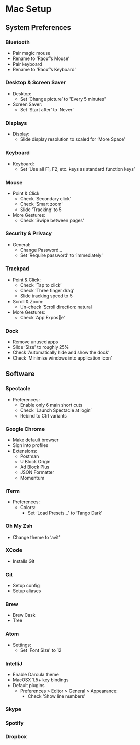 Mac Setup
=========

System Preferences
------------------

### Bluetooth
- Pair magic mouse
- Rename to ‘Raouf’s Mouse’
- Pair keyboard
- Rename to ‘Raouf’s Keyboard'

### Desktop & Screen Saver
- Desktop:
    - Set ‘Change picture’ to  'Every 5 minutes'
- Screen Saver:
    - Set ‘Start after’ to 'Never'

### Displays
- Display:
    - Slide display resolution to scaled for ‘More Space’

### Keyboard
- Keyboard:
    - Set ‘Use all F1, F2, etc. keys as standard function keys’

### Mouse
- Point & Click
    - Check ‘Secondary click’
    - Check ‘Smart zoom'
    - Slide ‘Tracking’ to 5
- More Gestures:
    - Check ’Swipe between pages'

### Security & Privacy
- General:
    - Change Password...
    - Set ‘Require password’ to ‘immediately'

### Trackpad
- Point & Click:
    - Check 'Tap to click’
    - Check ’Three finger drag’
    - Slide tracking speed to 5
- Scroll & Zoom:
    - Un-check ’Scroll direction: natural
- More Gestures:
    - Check ‘App Expose'

### Dock
- Remove unused apps
- Slide ‘Size' to roughly 25%
- Check ‘Automatically hide and show the dock’
- Check ‘Minimise windows into application icon'

Software
--------

### Spectacle
- Preferences:
    - Enable only 6 main short cuts
    - Check 'Launch Spectacle at login’
    - Rebind to Ctrl variants

### Google Chrome
- Make default browser
- Sign into profiles
- Extensions:
    - Postman
    - U Block Origin
    - Ad Block Plus
    - JSON Formatter
    - Momentum

### iTerm
- Preferences:
    - Colors:
        - Set ‘Load Presets…’ to ‘Tango Dark'

### Oh My Zsh
- Change theme to ‘avit'

### XCode
- Installs Git

### Git
- Setup config
- Setup aliases

### Brew
- Brew Cask
- Tree

### Atom
- Settings:
    - Set 'Font Size' to 12

### IntelliJ
- Enable Darcula theme
- MacOSX 1.5+ key bindings
- Default plugins
    - Preferences > Editor > General > Appearance:
        - Check 'Show line numbers'

### Skype
### Spotify
### Dropbox